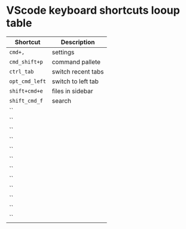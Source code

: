 # VScode keyboard shortcuts looup table
| Shortcut | Description |
| --- | --- |
| `cmd+,` | settings |
| `cmd_shift+p` | command pallete |
| `ctrl_tab` | switch recent tabs |
| `opt_cmd_left` | switch to left tab |
| `shift+cmd+e` | files in sidebar |
| `shift_cmd_f` | search |
| `` |  |
| `` |  |
| `` |  |
| `` |  |
| `` |  |
| `` |  |
| `` |  |
| `` |  |
| `` |  |
| `` |  |
| `` |  |
| `` |  |
